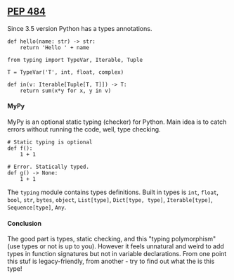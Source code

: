 ## [PEP 484](https://www.python.org/dev/peps/pep-0484/)
Since 3.5 version Python has a types annotations.

```
def hello(name: str) -> str:
    return 'Hello ' + name

from typing import TypeVar, Iterable, Tuple

T = TypeVar('T', int, float, complex)

def in(v: Iterable[Tuple[T, T]]) -> T:
    return sum(x*y for x, y in v)
```

#### MyPy
MyPy is an optional static typing (checker) for Python. Main idea 
is to catch errors without running the code, well, type checking.

```
# Static typing is optional
def f():
    1 + 1

# Error. Statically typed.
def g() -> None:
    1 + 1
``` 

The `typing` module contains types definitions. Built in types is 
`int`, `float`, `bool`, `str`, `bytes`, `object`, `List[type]`, 
`Dict[type, type]`, `Iterable[type]`, `Sequence[type]`, `Any`.

#### Conclusion
The good part is types, static checking, and this "typing polymorphism" 
(use types or not is up to you). However it feels unnatural and weird 
to add types in function signatures but not in variable declarations.
From one point this stuf is legacy-friendly, from another - try to find 
out what the is this type!
